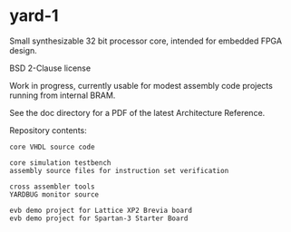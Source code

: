 # yard-1
Small synthesizable 32 bit processor core, intended for embedded FPGA design.

BSD 2-Clause license

Work in progress, currently usable for modest assembly code projects running from internal BRAM.

See the doc directory for a PDF of the latest Architecture Reference.

Repository contents:

    core VHDL source code 

    core simulation testbench
    assembly source files for instruction set verification 

    cross assembler tools
    YARDBUG monitor source 

    evb demo project for Lattice XP2 Brevia board
    evb demo project for Spartan-3 Starter Board 
